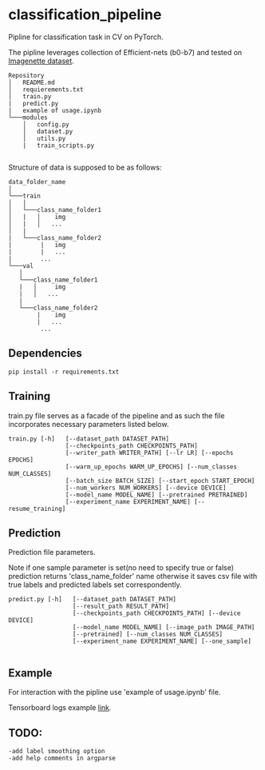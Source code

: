 # classification_pipeline
Pipline for classification task in CV on PyTorch.


The pipline leverages collection of Efficient-nets (b0-b7) and 
tested on [Imagenette dataset](https://github.com/fastai/imagenette). 

```
Repository
│   README.md
│   requierements.txt    
│   train.py
|   predict.py
|   example of usage.ipynb
└───modules
    │   config.py
    │   dataset.py
    │   utils.py
    |   train_scripts.py
    
```

Structure of data is supposed to be as follows:

```
data_folder_name
│
└───train
│   │  
│   └───class_name_folder1
│   |   │    img
│   |   │   ...
│   |       
|   └───class_name_folder2
|        |   img
|        |   ...
|        ...
└───val
   │  
   └───class_name_folder1
   |   │     img
   |   │   ...
   |       
   └───class_name_folder2
        |    img
        |   ...
         ...

```

## Dependencies
~~~~
pip install -r requirements.txt
~~~~
## Training
train.py file serves as a facade of the pipeline and as such
the file incorporates necessary parameters listed below.  
~~~
train.py [-h]   [--dataset_path DATASET_PATH]
                [--checkpoints_path CHECKPOINTS_PATH]
                [--writer_path WRITER_PATH] [--lr LR] [--epochs EPOCHS]
                [--warm_up_epochs WARM_UP_EPOCHS] [--num_classes NUM_CLASSES]
                [--batch_size BATCH_SIZE] [--start_epoch START_EPOCH]
                [--num_workers NUM_WORKERS] [--device DEVICE]
                [--model_name MODEL_NAME] [--pretrained PRETRAINED]
                [--experiment_name EXPERIMENT_NAME] [--resume_training]
~~~
## Prediction
Prediction file parameters.

Note if one sample parameter is set(no need to specify true or false)
prediction returns 'class_name_folder' name
otherwise it saves csv file with true labels and predicted labels
set correspondently.
~~~
predict.py [-h]   [--dataset_path DATASET_PATH]
                  [--result_path RESULT_PATH]
                  [--checkpoints_path CHECKPOINTS_PATH] [--device DEVICE]
                  [--model_name MODEL_NAME] [--image_path IMAGE_PATH]
                  [--pretrained] [--num_classes NUM_CLASSES]
                  [--experiment_name EXPERIMENT_NAME] [--one_sample]
 
~~~
## Example
For interaction with the pipline use 'example of usage.ipynb' file.

Tensorboard logs example [link](https://tensorboard.dev/experiment/9LbZmsE5Tri4TGudWV5MFg/#scalars).


## TODO:
~~~
-add label smoothing option
-add help comments in argparse
